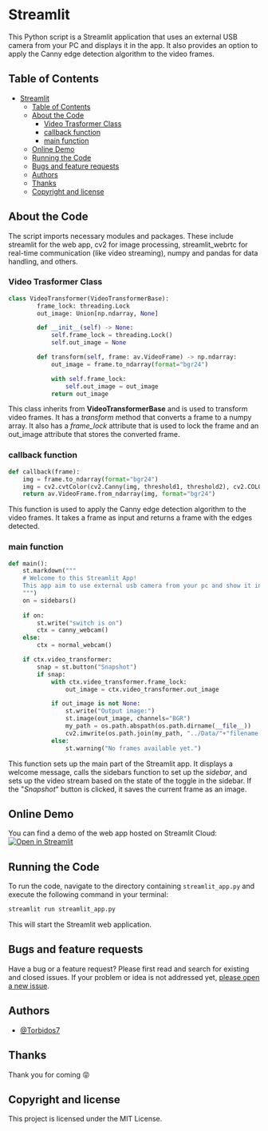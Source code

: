 # Streamlit

This Python script is a Streamlit application that uses an external USB camera from your PC and displays it in the app. It also provides an option to apply the Canny edge detection algorithm to the video frames.

## Table of Contents

- [Streamlit](#streamlit)
  - [Table of Contents](#table-of-contents)
  - [About the Code](#about-the-code)
    - [Video Trasformer Class](#video-trasformer-class)
    - [callback function](#callback-function)
    - [main function](#main-function)
  - [Online Demo](#online-demo)
  - [Running the Code](#running-the-code)
  - [Bugs and feature requests](#bugs-and-feature-requests)
  - [Authors](#authors)
  - [Thanks](#thanks)
  - [Copyright and license](#copyright-and-license)
     
## About the Code

The script imports necessary modules and packages. These include streamlit for the web app, cv2 for image processing, streamlit_webrtc for real-time communication (like video streaming), numpy and pandas for data handling, and others.

### Video Trasformer Class
```python
class VideoTransformer(VideoTransformerBase):
        frame_lock: threading.Lock  
        out_image: Union[np.ndarray, None]

        def __init__(self) -> None:
            self.frame_lock = threading.Lock()
            self.out_image = None

        def transform(self, frame: av.VideoFrame) -> np.ndarray:
            out_image = frame.to_ndarray(format="bgr24")

            with self.frame_lock:
                self.out_image = out_image
            return out_image
```

This class inherits from **VideoTransformerBase** and is used to transform video frames. It has a *transform* method that converts a frame to a numpy array. It also has a *frame_lock* attribute that is used to lock the frame and an out_image attribute that stores the converted frame.

### callback function
```python
def callback(frame):
    img = frame.to_ndarray(format="bgr24")
    img = cv2.cvtColor(cv2.Canny(img, threshold1, threshold2), cv2.COLOR_GRAY2BGR)
    return av.VideoFrame.from_ndarray(img, format="bgr24")
```

This function is used to apply the Canny edge detection algorithm to the video frames. It takes a frame as input and returns a frame with the edges detected.

### main function
```python
def main():
    st.markdown("""
    # Welcome to this Streamlit App!
    This app aim to use external usb camera from your pc and show it in this app.
    """)
    on = sidebars()
   
    if on:
        st.write("switch is on")
        ctx = canny_webcam()    
    else:
        ctx = normal_webcam()

    if ctx.video_transformer:
        snap = st.button("Snapshot")
        if snap:
            with ctx.video_transformer.frame_lock:
                out_image = ctx.video_transformer.out_image

            if out_image is not None:
                st.write("Output image:")
                st.image(out_image, channels="BGR")
                my_path = os.path.abspath(os.path.dirname(__file__))       
                cv2.imwrite(os.path.join(my_path, "../Data/"+"filename.jpg"), out_image)
            else:
                st.warning("No frames available yet.")
```

This function sets up the main part of the Streamlit app. It displays a welcome message, calls the sidebars function to set up the *sidebar*, and sets up the video stream based on the state of the toggle in the sidebar. If the "*Snapshot*" button is clicked, it saves the current frame as an image.
    
## Online Demo

You can find a demo of the web app hosted on Streamlit Cloud: 
[![Open in Streamlit](https://static.streamlit.io/badges/streamlit_badge_black_white.svg)](https://system-in.streamlit.app/)

## Running the Code

To run the code, navigate to the directory containing `streamlit_app.py` and execute the following command in your terminal:

```bash
streamlit run streamlit_app.py
```
This will start the Streamlit web application.

## Bugs and feature requests

Have a bug or a feature request? Please first read and search for existing and closed issues. If your problem or idea is not addressed yet, [please open a new issue](https://github.com/Torbidos7/Streamlit/issues/new).
## Authors

- [@Torbidos7](https://github.com/Torbidos7)

## Thanks

Thank you for coming :stuck_out_tongue_closed_eyes:

## Copyright and license

This project is licensed under the MIT License.
